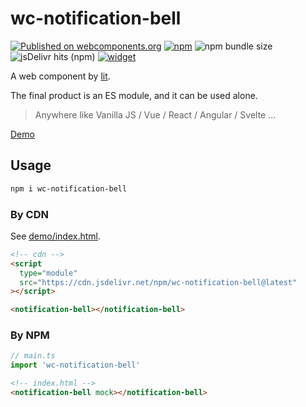 # wc-notification-bell

[![Published on webcomponents.org](https://img.shields.io/badge/webcomponents.org-published-blue.svg)](https://www.webcomponents.org/element/wc-notification-bell)
[![npm](https://img.shields.io/npm/v/wc-notification-bell)](https://www.npmjs.com/package/wc-notification-bell)
![npm bundle size](https://img.shields.io/bundlephobia/minzip/wc-notification-bell)
![jsDelivr hits (npm)](https://img.shields.io/jsdelivr/npm/hy/wc-notification-bell)
[![widget](https://img.shields.io/endpoint?url=https://dashboard.cypress.io/badge/simple/virqte&style=flat&logo=cypress)](https://dashboard.cypress.io/projects/virqte/runs)

A web component by [lit](https://github.com/lit/lit).

The final product is an ES module, and it can be used alone.

> Anywhere like Vanilla JS / Vue / React / Angular / Svelte ...

[Demo](https://notifir.github.io/widget/)

## Usage

```bash
npm i wc-notification-bell
```

### By CDN

See [demo/index.html](./demo/index.html).

```html
<!-- cdn -->
<script
  type="module"
  src="https://cdn.jsdelivr.net/npm/wc-notification-bell@latest"
></script>

<notification-bell></notification-bell>
```

### By NPM

```ts
// main.ts
import 'wc-notification-bell'
```

```html
<!-- index.html -->
<notification-bell mock></notification-bell>
```
